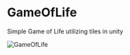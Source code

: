 # GameOfLife
Simple Game of Life utilizing tiles in unity

![GameOfLife](https://github.com/user-attachments/assets/8bfa61a2-fd4d-4ab8-9943-180eb389ad02)
